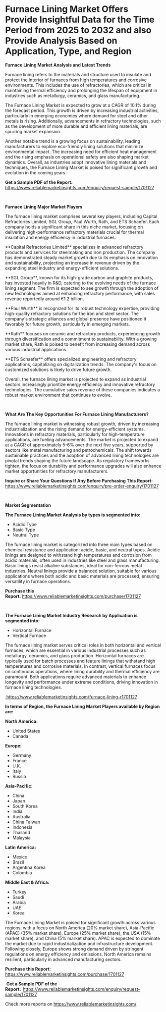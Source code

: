 <p><h1>Furnace Lining Market Offers Provide Insightful Data for the Time Period from 2025 to 2032 and also Provide Analysis Based on Application, Type, and Region</h1></p><p><strong>Furnace Lining Market Analysis and Latest Trends</strong></p>
<p><p>Furnace lining refers to the materials and structure used to insulate and protect the interior of furnaces from high temperatures and corrosive environments. This includes the use of refractories, which are critical in maintaining thermal efficiency and prolonging the lifespan of equipment in industries such as metallurgy, ceramics, and glass manufacturing.</p><p>The Furnace Lining Market is expected to grow at a CAGR of 10.1% during the forecast period. This growth is driven by increasing industrial activities, particularly in emerging economies where demand for steel and other metals is rising. Additionally, advancements in refractory technologies, such as the development of more durable and efficient lining materials, are spurring market expansion. </p><p>Another notable trend is a growing focus on sustainability, leading manufacturers to explore eco-friendly lining solutions that minimize environmental impact. The increasing need for efficient heat management and the rising emphasis on operational safety are also shaping market dynamics. Overall, as industries adopt innovative lining materials and techniques, the Furnace Lining Market is poised for significant growth and evolution in the coming years.</p></p>
<p><strong>Get a Sample PDF of the Report:&nbsp;</strong> <a href="https://www.reliablemarketinsights.com/enquiry/request-sample/1701127?utm_campaign=3040&utm_medium=2&utm_source=Github&utm_content=ia&utm_term=09042025&utm_id=furnace-lining">https://www.reliablemarketinsights.com/enquiry/request-sample/1701127</a></p>
<p>&nbsp;</p>
<p><strong>Furnace Lining Major Market Players</strong></p>
<p><p>The furnace lining market comprises several key players, including Capital Refractories Limited, SGL Group, Paul Wurth, Rath, and ETS Schaefer. Each company holds a significant share in this niche market, focusing on delivering high-performance refractory materials crucial for thermal insulation and energy efficiency in industrial furnaces.</p><p>**Capital Refractories Limited** specializes in advanced refractory products and services for steelmaking and iron production. The company has demonstrated steady market growth due to its emphasis on innovation and sustainability, projecting an increase in revenue driven by the expanding steel industry and energy-efficient solutions.</p><p>**SGL Group**, known for its high-grade carbon and graphite products, has invested heavily in R&D, catering to the evolving needs of the furnace lining segment. The firm is expected to see growth through the adoption of new technologies aimed at enhancing refractory performance, with sales revenue reportedly around €1.2 billion.</p><p>**Paul Wurth** is recognized for its robust technology expertise, providing high-quality refractory solutions for the iron and steel sector. The company's strategic alliances and global presence have positioned it favorably for future growth, particularly in emerging markets.</p><p>**Rath** focuses on ceramic and refractory products, experiencing growth through diversification and a commitment to sustainability. With a growing market share, Rath is poised to benefit from increasing demand across various industrial applications.</p><p>**ETS Schaefer** offers specialized engineering and refractory applications, capitalizing on digitalization trends. The company's focus on customized solutions is likely to drive future growth.</p><p>Overall, the furnace lining market is projected to expand as industrial sectors increasingly prioritize energy efficiency and innovative refractory technologies. The cumulative sales revenue of these companies indicates a robust market environment that continues to evolve.</p></p>
<p>&nbsp;</p>
<p><strong>What Are The Key Opportunities For Furnace Lining Manufacturers?</strong></p>
<p><p>The furnace lining market is witnessing robust growth, driven by increasing industrialization and the rising demand for energy-efficient systems. Innovations in refractory materials, particularly for high-temperature applications, are fueling advancements. The market is projected to expand at a CAGR of approximately 5-6% over the next five years, supported by sectors like metal manufacturing and petrochemicals. The shift towards sustainable practices and the adoption of advanced lining technologies are pivotal trends shaping the future landscape. As regulatory frameworks tighten, the focus on durability and performance upgrades will also enhance market opportunities for refractory manufacturers.</p></p>
<p><strong>Inquire or Share Your Questions If Any Before Purchasing This Report:</strong> <a href="https://www.reliablemarketinsights.com/enquiry/pre-order-enquiry/1701127?utm_campaign=3040&utm_medium=2&utm_source=Github&utm_content=ia&utm_term=09042025&utm_id=furnace-lining">https://www.reliablemarketinsights.com/enquiry/pre-order-enquiry/1701127</a></p>
<p>&nbsp;</p>
<p><strong>Market Segmentation</strong></p>
<p><strong>The Furnace Lining Market Analysis by types is segmented into:</strong></p>
<p><ul><li>Acidic Type</li><li>Basic Type</li><li>Neutral Type</li></ul></p>
<p><p>The furnace lining market is categorized into three main types based on chemical resistance and application: acidic, basic, and neutral types. Acidic linings are designed to withstand high temperatures and corrosion from acidic materials, often used in industries like steel and glass manufacturing. Basic linings resist alkaline substances, ideal for non-ferrous metal industries. Neutral linings provide a balanced solution, suitable for various applications where both acidic and basic materials are processed, ensuring versatility in furnace operations.</p></p>
<p><strong>Purchase this Report:&nbsp;</strong><a href="https://www.reliablemarketinsights.com/purchase/1701127?utm_campaign=3040&utm_medium=2&utm_source=Github&utm_content=ia&utm_term=09042025&utm_id=furnace-lining">https://www.reliablemarketinsights.com/purchase/1701127</a></p>
<p>&nbsp;</p>
<p><strong>The Furnace Lining Market Industry Research by Application is segmented into:</strong></p>
<p><ul><li>Horizontal Furnace</li><li>Vertical Furnace</li></ul></p>
<p><p>The furnace lining market serves critical roles in both horizontal and vertical furnaces, which are essential in various industrial processes such as metallurgy, ceramics, and glass production. Horizontal furnaces are typically used for batch processes and feature linings that withstand high temperatures and corrosive materials. In contrast, vertical furnaces focus on continuous operations, where lining durability and thermal efficiency are paramount. Both applications require advanced materials to enhance longevity and performance under extreme conditions, driving innovation in furnace lining technologies.</p></p>
<p><a href="https://www.reliablemarketinsights.com/furnace-lining-r1701127?utm_campaign=3040&utm_medium=2&utm_source=Github&utm_content=ia&utm_term=09042025&utm_id=furnace-lining">&nbsp;https://www.reliablemarketinsights.com/furnace-lining-r1701127</a></p>
<p><strong>In terms of Region, the Furnace Lining Market Players available by Region are:</strong></p>
<p>
    <p> <strong> North America: </strong>
        <ul>
            <li>United States</li>
            <li>Canada</li>
        </ul>
        </p> 
    <p> <strong> Europe: </strong>
        <ul>
            <li>Germany</li>
            <li>France</li>
            <li>U.K.</li>
            <li>Italy</li>
            <li>Russia</li>
        </ul>
        </p> 
    <p> <strong> Asia-Pacific: </strong>
        <ul>
            <li>China</li>
            <li>Japan</li>
            <li>South Korea</li>
            <li>India</li>
            <li>Australia</li>
            <li>China Taiwan</li>
            <li>Indonesia</li>
            <li>Thailand</li>
            <li>Malaysia</li>
        </ul>
        </p> 
    <p> <strong> Latin America: </strong>
        <ul>
            <li>Mexico</li>
            <li>Brazil</li>
            <li>Argentina Korea</li>
            <li>Colombia</li>
        </ul>
        </p> 
    <p> <strong> Middle East & Africa: </strong>
        <ul>
            <li>Turkey</li>
            <li>Saudi</li>
            <li>Arabia</li>
            <li>UAE</li>
            <li>Korea</li>
        </ul>
    </p>
    </p>
<p><p>The Furnace Lining Market is poised for significant growth across various regions, with a focus on North America (20% market share), Asia-Pacific (APAC) (35% market share), Europe (25% market share), the USA (15% market share), and China (5% market share). APAC is expected to dominate the market due to rapid industrialization and infrastructure development. Following closely, Europe shows strong demand driven by stringent regulations on energy efficiency and emissions. North America remains resilient, particularly in advanced manufacturing sectors.</p></p>
<p><strong>Purchase this Report: </strong><a href="https://www.reliablemarketinsights.com/purchase/1701127?utm_campaign=3040&utm_medium=2&utm_source=Github&utm_content=ia&utm_term=09042025&utm_id=furnace-lining">https://www.reliablemarketinsights.com/purchase/1701127</a></p>
<p>&nbsp;<strong>Get a Sample PDF of the Report:&nbsp;&nbsp;</strong><a href="https://www.reliablemarketinsights.com/enquiry/request-sample/1701127?utm_campaign=3040&utm_medium=2&utm_source=Github&utm_content=ia&utm_term=09042025&utm_id=furnace-lining">https://www.reliablemarketinsights.com/enquiry/request-sample/1701127</a></p>
<p><strong></strong></p>
<p>Check more reports on <a href="https://www.reliablemarketinsights.com/?utm_campaign=3040&utm_medium=2&utm_source=Github&utm_content=ia&utm_term=09042025&utm_id=furnace-lining">https://www.reliablemarketinsights.com/</a></p>